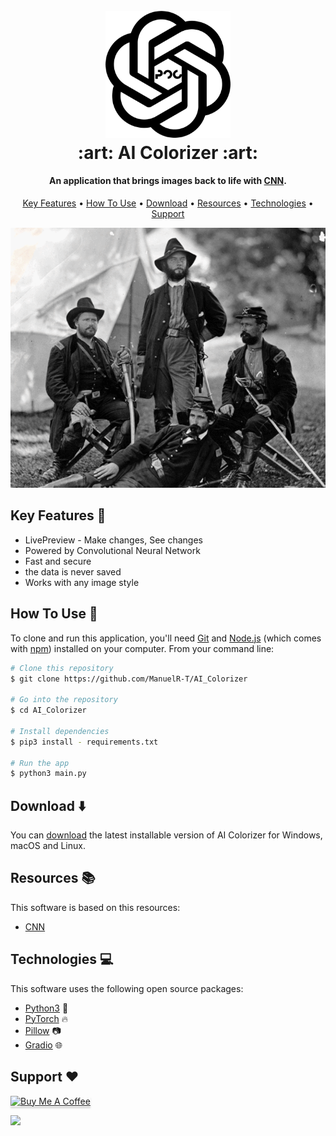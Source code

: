 
<h1 align="center">
  <br>
<img src="./.github/ai_col_logo.png" alt="Markdownify" width="200"></a>
  <br>
 :art: AI Colorizer :art:
  <br>
</h1>

<h4 align="center">An application that brings images back to life with <a href="https://en.wikipedia.org/wiki/Convolutional_neural_network" target="_blank">CNN</a>.</h4>

<p align="center">
  <a href="#key-features-key">Key Features</a> •
  <a href="#how-to-use-book">How To Use</a> •
  <a href="#download-arrow_down">Download</a> •
  <a href="#resources-books">Resources</a> •
  <a href="#technologies-computer">Technologies</a> •
  <a href="#support-heart">Support</a>
</p>

<p align="center">
  <img src="./.github/demo.gif" />
</p>

## Key Features :key:

* LivePreview - Make changes, See changes
* Powered by Convolutional Neural Network
* Fast and secure
* the data is never saved
* Works with any image style
## How To Use :book:

To clone and run this application, you'll need [Git](https://git-scm.com) and [Node.js](https://nodejs.org/en/download/) (which comes with [npm](http://npmjs.com)) installed on your computer. From your command line:

```bash
# Clone this repository
$ git clone https://github.com/ManuelR-T/AI_Colorizer

# Go into the repository
$ cd AI_Colorizer

# Install dependencies
$ pip3 install - requirements.txt

# Run the app
$ python3 main.py
```


## Download :arrow_down:

You can [download](https://github.com/ManuelR-T/AI_Colorizer) the latest installable version of AI Colorizer for Windows, macOS and Linux.

## Resources :books:

This software is based on this resources:

- [CNN](https://en.wikipedia.org/wiki/Convolutional_neural_network)

## Technologies :computer:

This software uses the following open source packages:

- [Python3](https://www.python.org/) :snake:
- [PyTorch](https://pytorch.org/) :fire:
- [Pillow](https://pillow.readthedocs.io/en/stable/) :camera:
- [Gradio](https://gradio.app/) :globe_with_meridians:

## Support :heart:

<a href="https://www.buymeacoffee.com/" target="_blank"><img src="https://www.buymeacoffee.com/assets/img/custom_images/purple_img.png" alt="Buy Me A Coffee" style="height: 41px !important;width: 174px !important;box-shadow: 0px 3px 2px 0px rgba(190, 190, 190, 0.5) !important;-webkit-box-shadow: 0px 3px 2px 0px rgba(190, 190, 190, 0.5) !important;" ></a>

<a href="https://www.patreon.com/">
	<img src="https://c5.patreon.com/external/logo/become_a_patron_button@2x.png" width="160">
</a>